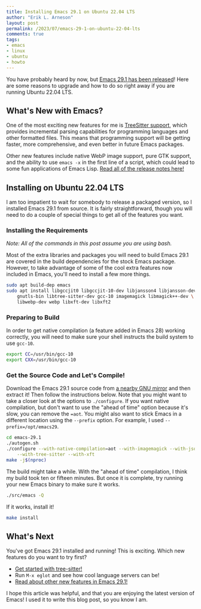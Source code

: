 ```yaml
---
title: Installing Emacs 29.1 on Ubuntu 22.04 LTS
author: "Erik L. Arneson"
layout: post
permalink: /2023/07/emacs-29-1-on-ubuntu-22-04-lts
comments: true
tags:
- emacs
- linux
- ubuntu
- howto
---
```


You have probably heard by now, but [Emacs 29.1 has been released](https://emacsredux.com/blog/2023/07/30/emacs-29-1-released/)! Here are some reasons to upgrade and how to do so right away if you are running Ubuntu 22.04 LTS.
<!--more-->

## What's New with Emacs?

One of the most exciting new features for me is [TreeSitter support](https://tree-sitter.github.io/tree-sitter/), which provides incremental parsing capabilities for programming languages and other formatted files. This means that programming support will be getting faster, more comprehensive, and even better in future Emacs packages.

Other new features include native WebP image support, pure GTK support, and the ability to use `emacs -x` in the first line of a script, which could lead to some fun applications of Emacs Lisp. [Read all of the release notes here!](https://git.savannah.gnu.org/cgit/emacs.git/tree/etc/NEWS?h=emacs-29)

## Installing on Ubuntu 22.04 LTS

I am too impatient to wait for somebody to release a packaged version, so I installed Emacs 29.1 from source. It is fairly straightforward, though you will need to do a couple of special things to get all of the features you want.

### Installing the Requirements

*Note: All of the commands in this post assume you are using bash.*

Most of the extra libraries and packages you will need to build Emacs 29.1 are covered in the build dependencies for the stock Emacs package. However, to take advantage of some of the cool extra features now included in Emacs, you'll need to install a few more things.

```bash
sudo apt build-dep emacs
sudo apt install libgccjit0 libgccjit-10-dev libjansson4 libjansson-dev \
    gnutls-bin libtree-sitter-dev gcc-10 imagemagick libmagick++-dev \
    libwebp-dev webp libxft-dev libxft2
```

### Preparing to Build

In order to get native compilation (a feature added in Emacs 28) working correctly, you will need to make sure your shell instructs the build system to use `gcc-10`.

```bash
export CC=/usr/bin/gcc-10
export CXX=/usr/bin/gcc-10
```

### Get the Source Code and Let's Compile!

Download the Emacs 29.1 source code from [a nearby GNU mirror](http://ftpmirror.gnu.org/emacs/) and then extract it! Then follow the instructions below. Note that you might want to take a closer look at the options to `./configure`. If you want native compilation, but don't want to use the "ahead of time" option because it's slow, you can remove the `=aot`. You might also want to stick Emacs in a different location using the `--prefix` option. For example, I used `--prefix=/opt/emacs29`.

```bash
cd emacs-29.1
./autogen.sh
./configure --with-native-compilation=aot --with-imagemagick --with-json \
    --with-tree-sitter --with-xft
make -j$(nproc)
```

The build might take a while. With the "ahead of time" compilation, I think my build took ten or fifteen minutes. But once it is complete, try running your new Emacs binary to make sure it works.

```bash
./src/emacs -Q
```

If it works, install it!

```bash
make install
```

## What's Next

You've got Emacs 29.1 installed and running! This is exciting. Which new features do you want to try first?

- [Get started with tree-sitter!](https://www.masteringemacs.org/article/how-to-get-started-tree-sitter)
- Run `M-x eglot` and see how cool language servers can be!
- [Read about other new features in Emacs 29.1!](https://www.masteringemacs.org/article/whats-new-in-emacs-29-1)

I hope this article was helpful, and that you are enjoying the latest version of Emacs! I used it to write this blog post, so you know I am.
